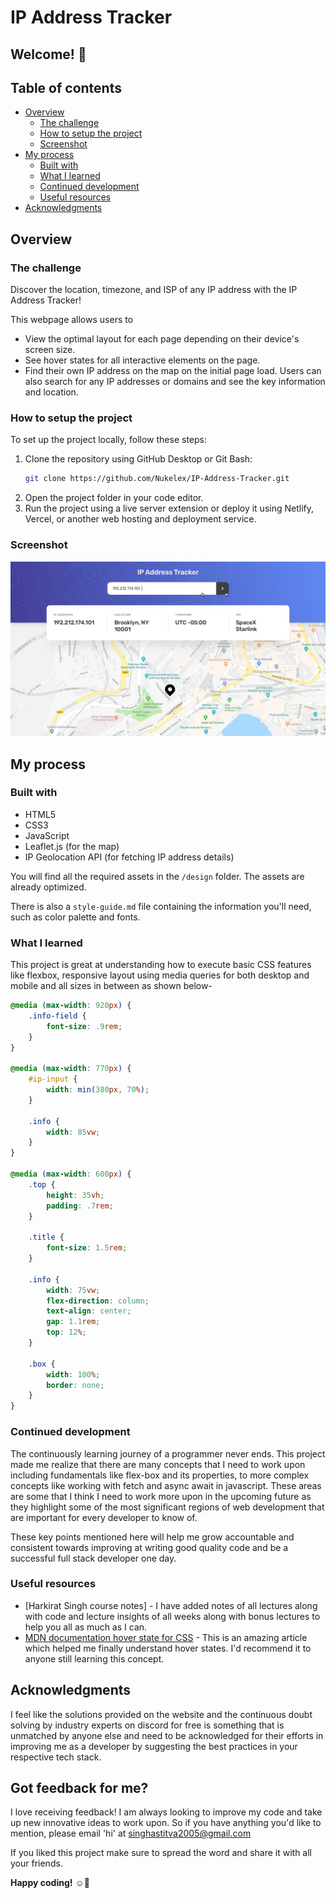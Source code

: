 # IP Address Tracker

## Welcome! 👋

## Table of contents

- [Overview](#overview)
  - [The challenge](#the-challenge)
  - [How to setup the project](#how-to-setup-the-project)
  - [Screenshot](#screenshot)
- [My process](#my-process)
  - [Built with](#built-with)
  - [What I learned](#what-i-learned)
  - [Continued development](#continued-development)
  - [Useful resources](#useful-resources)
- [Acknowledgments](#acknowledgments)

## Overview

### The challenge

Discover the location, timezone, and ISP of any IP address with the IP Address Tracker! 

This webpage allows users to
- View the optimal layout for each page depending on their device's screen size.
- See hover states for all interactive elements on the page.
- Find their own IP address on the map on the initial page load. 
Users can also search for any IP addresses or domains and see the key information and location.

### How to setup the project

To set up the project locally, follow these steps:

1. Clone the repository using GitHub Desktop or Git Bash:
    ```bash
    git clone https://github.com/Nukelex/IP-Address-Tracker.git
    ```
2. Open the project folder in your code editor.
3. Run the project using a live server extension or deploy it using Netlify, Vercel, or another web hosting and deployment service.

### Screenshot

![Design Preview](./design/active-states.jpg)



## My process

### Built with

- HTML5
- CSS3
- JavaScript
- Leaflet.js (for the map)
- IP Geolocation API (for fetching IP address details)

You will find all the required assets in the `/design` folder. The assets are already optimized.

There is also a `style-guide.md` file containing the information you'll need, such as color palette and fonts.

### What I learned

This project is great at understanding how to execute basic CSS features like flexbox, responsive layout using media queries for both desktop and mobile and all sizes in between as shown below-

```css
@media (max-width: 920px) {
    .info-field {
        font-size: .9rem;
    }
}

@media (max-width: 770px) {
    #ip-input {
        width: min(380px, 70%);
    }

    .info {
        width: 85vw;
    }
}

@media (max-width: 600px) {
    .top {
        height: 35vh;
        padding: .7rem;
    }

    .title {
        font-size: 1.5rem;
    }

    .info {
        width: 75vw;
        flex-direction: column;
        text-align: center;
        gap: 1.1rem;
        top: 12%;
    }

    .box {
        width: 100%;
        border: none;
    }
}
```

### Continued development

The continuously learning journey of a programmer never ends. This project made me realize that there are many concepts that I need to work upon including fundamentals like flex-box and its properties, to more complex concepts like working with fetch and async await in javascript. These areas are some that I think I need to work more upon in the upcoming future as they highlight some of the most significant regions of web development that are important for every developer to know of. 

These key points mentioned here will help me grow accountable and consistent towards improving at writing good quality code and be a successful full stack developer one day.

### Useful resources

- [Harkirat Singh course notes] - I have added notes of all lectures along with code and lecture insights of all weeks along with bonus lectures to help you all as much as I can.
- [MDN documentation hover state for CSS](https://developer.mozilla.org/en-US/docs/Web/CSS/:hover) - This is an amazing article which helped me finally understand hover states. I'd recommend it to anyone still learning this concept.



## Acknowledgments

I feel like the solutions provided on the website and the continuous doubt solving by industry experts on discord for free is something that is unmatched by anyone else and need to be acknowledged for their efforts in improving me as a developer by suggesting the best practices in your respective tech stack.

## Got feedback for me?

I love receiving feedback! I am always looking to improve my code and take up new innovative ideas to work upon. So if you have anything you'd like to mention, please email 'hi' at singhastitva2005@gmail.com

If you liked this project make sure to spread the word and share it with all your friends.

**Happy coding!** ☺️🚀
